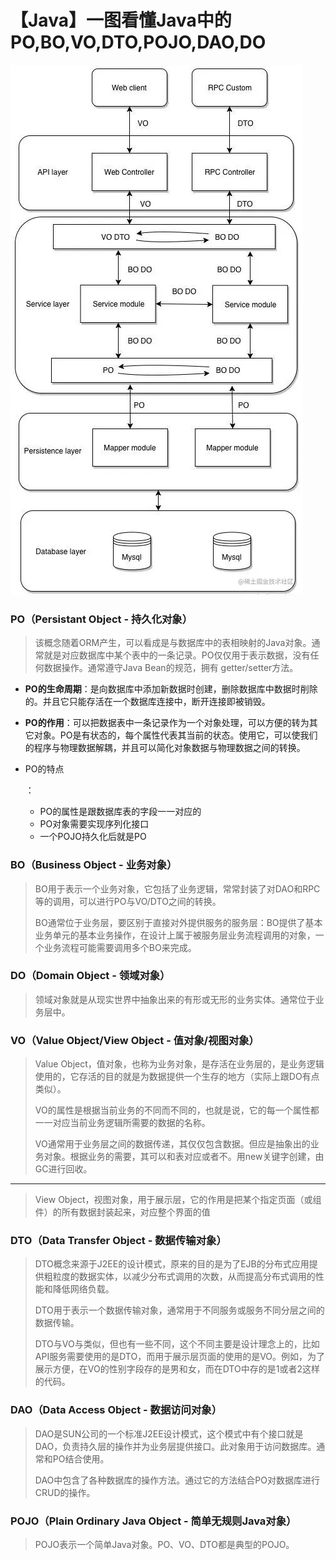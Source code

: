 # 【Java】一图看懂Java中的PO,BO,VO,DTO,POJO,DAO,DO


<!--more-->

![](./images/7456c802d1894835a04d89c52735cc3btplv-k3u1fbpfcp-zoom-in-crop-mark4536000.webp)

### PO（Persistant Object - 持久化对象）

> 该概念随着ORM产生，可以看成是与数据库中的表相映射的Java对象。通常就是对应数据库中某个表中的一条记录。PO仅仅用于表示数据，没有任何数据操作。通常遵守Java Bean的规范，拥有 getter/setter方法。

- **PO的生命周期**：是向数据库中添加新数据时创建，删除数据库中数据时削除的。并且它只能存活在一个数据库连接中，断开连接即被销毁。

- **PO的作用**：可以把数据表中一条记录作为一个对象处理，可以方便的转为其它对象。PO是有状态的，每个属性代表其当前的状态。使用它，可以使我们的程序与物理数据解耦，并且可以简化对象数据与物理数据之间的转换。

- PO的特点

  ：

  - PO的属性是跟数据库表的字段一一对应的
  - PO对象需要实现序列化接口
  - 一个POJO持久化后就是PO

### BO（Business Object - 业务对象）

> BO用于表示一个业务对象，它包括了业务逻辑，常常封装了对DAO和RPC等的调用，可以进行PO与VO/DTO之间的转换。
>
> BO通常位于业务层，要区别于直接对外提供服务的服务层：BO提供了基本业务单元的基本业务操作，在设计上属于被服务层业务流程调用的对象，一个业务流程可能需要调用多个BO来完成。

### DO（Domain Object - 领域对象）

> 领域对象就是从现实世界中抽象出来的有形或无形的业务实体。通常位于业务层中。

### VO（Value Object/View Object - 值对象/视图对象）

> Value Object，值对象，也称为业务对象，是存活在业务层的，是业务逻辑使用的，它存活的目的就是为数据提供一个生存的地方（实际上跟DO有点类似）。
>
> VO的属性是根据当前业务的不同而不同的，也就是说，它的每一个属性都一一对应当前业务逻辑所需要的数据的名称。
>
> VO通常用于业务层之间的数据传递，其仅仅包含数据。但应是抽象出的业务对象。根据业务的需要，其可以和表对应或者不。用new关键字创建，由GC进行回收。

------

> View Object，视图对象，用于展示层，它的作用是把某个指定页面（或组件）的所有数据封装起来，对应整个界面的值

### DTO（Data Transfer Object - 数据传输对象）

> DTO概念来源于J2EE的设计模式，原来的目的是为了EJB的分布式应用提供粗粒度的数据实体，以减少分布式调用的次数，从而提高分布式调用的性能和降低网络负载。
>
> DTO用于表示一个数据传输对象，通常用于不同服务或服务不同分层之间的数据传输。
>
> DTO与VO与类似，但也有一些不同，这个不同主要是设计理念上的，比如API服务需要使用的是DTO，而用于展示层页面的使用的是VO。例如，为了展示方便，在VO的性别字段存的是男和女，而在DTO中存的是1或者2这样的代码。

### DAO（Data Access Object - 数据访问对象）

> DAO是SUN公司的一个标准J2EE设计模式，这个模式中有个接口就是 DAO，负责持久层的操作并为业务层提供接口。此对象用于访问数据库。通常和PO结合使用。
>
> DAO中包含了各种数据库的操作方法。通过它的方法结合PO对数据库进行CRUD的操作。

### POJO（Plain Ordinary Java Object - 简单无规则Java对象）

> POJO表示一个简单Java对象。PO、VO、DTO都是典型的POJO。

